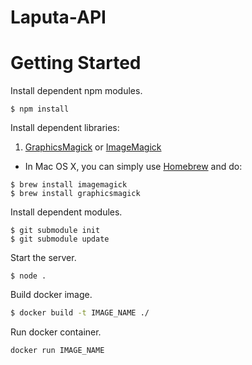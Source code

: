 # Laputa-API

# Getting Started
Install dependent npm modules.
```
$ npm install
```

Install dependent libraries:

1. [GraphicsMagick](http://www.graphicsmagick.org/) or [ImageMagick](http://www.imagemagick.org/)
  * In Mac OS X, you can simply use [Homebrew](http://mxcl.github.io/homebrew/) and do:
```
$ brew install imagemagick
$ brew install graphicsmagick
```

Install dependent modules.
```
$ git submodule init
$ git submodule update
```

Start the server.
```
$ node .
```

Build docker image.
```sh
$ docker build -t IMAGE_NAME ./
```

Run docker container.
```sh
docker run IMAGE_NAME
```
